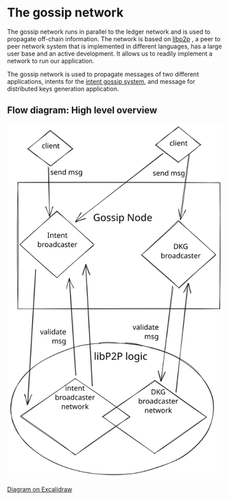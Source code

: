 # The gossip network

The gossip network runs in parallel to the ledger network and is used to
propagate off-chain information. The network is based on
[libp2p](https://libp2p.io/) , a peer to peer network system that is implemented
in different languages, has a large user base and an active development.  It
allows us to readily implement a network to run our application.

The gossip network is used to propagate messages of two different applications,
intents for the [intent gossip system](intent_gossip/intent_gossip.md), and message for distributed keys
generation application.

## Flow diagram: High level overview

![gossip process](./gossip_process.svg  "gossip process")

[Diagram on Excalidraw](https://excalidraw.com/#room=5d4a2a84ef52cf5f5f96,r4ghl40frJ9putMy-0vyOQ)
